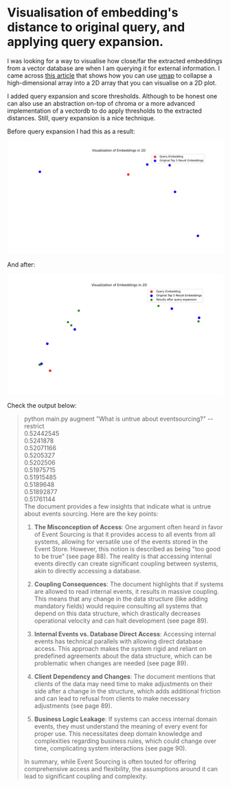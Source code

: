 # Visualisation of embedding's distance to original query, and applying query expansion.

I was looking for a way to visualise how close/far the extracted embeddings from a vector database are when I am querying it for external information. I came across [this article](https://medium.com/@sumit_datta/is-your-rag-hallucinating-look-under-the-hood-97d70040563b) that shows how you can use [umap](https://umap-learn.readthedocs.io/en/latest/) to collapse a high-dimensional array into a 2D array that you can visualise on a 2D plot.

I added query expansion and score thresholds. Although to be honest one can also use an abstraction on-top of chroma or a more advanced implementation of a vectordb to do apply thresholds to the extracted distances. Still, query expansion is a nice technique.

Before query expansion I had this as a result:

 ![Before query expansion](./images/non-augmented.png)

And after:

 ![Before query expansion](./images/augmented.png)

Check the output below:

> python main.py augment "What is untrue about eventsourcing?" --restrict  
> 0.52442545  
> 0.5241878  
> 0.52071166  
> 0.5205327  
> 0.5202506  
> 0.51975715  
> 0.51915485  
> 0.5189648  
> 0.51892877  
> 0.51761144  
> The document provides a few insights that indicate what is untrue about events sourcing. Here are the key points:  
> 
> 1. **The Misconception of Access**: One argument often heard in favor of Event Sourcing is that it provides access to all events from all systems, allowing for versatile use of the events stored in the Event Store. However, this notion is described as being "too good to be true" (see page 88). The reality is that accessing internal events directly can create significant coupling between systems, akin to directly accessing a database.  
> 
> 2. **Coupling Consequences**: The document highlights that if systems are allowed to read internal events, it results in massive coupling. This means that any change in the data structure (like adding mandatory fields) would require consulting all systems that depend on this data structure, which drastically decreases operational velocity and can halt development (see page 89).  
> 
> 3. **Internal Events vs. Database Direct Access**: Accessing internal events has technical parallels with allowing direct database access. This approach makes the system rigid and reliant on predefined agreements about the data structure, which can be problematic when changes are needed (see page 89).  
> 
> 4. **Client Dependency and Changes**: The document mentions that clients of the data may need time to make adjustments on their side after a change in the structure, which adds additional friction and can lead to refusal from clients to make necessary adjustments (see page 89).  
> 
> 5. **Business Logic Leakage**: If systems can access internal domain events, they must understand the meaning of every event for proper use. This necessitates deep domain knowledge and complexities regarding business rules, which could change over time, complicating system interactions (see page 90).  
> 
> In summary, while Event Sourcing is often touted for offering comprehensive access and flexibility, the assumptions around it can lead to significant coupling and complexity.
